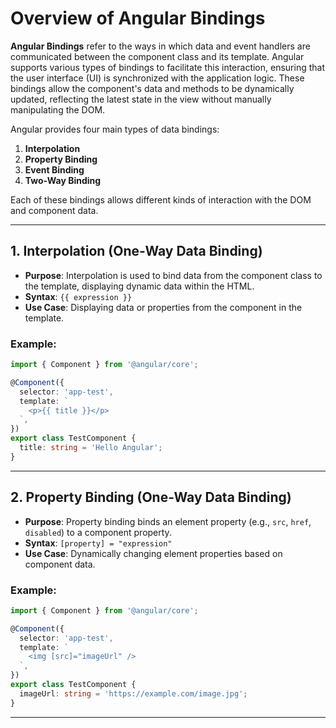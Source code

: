 # Overview of Angular Bindings

**Angular Bindings** refer to the ways in which data and event handlers are communicated between the component class and its template. Angular supports various types of bindings to facilitate this interaction, ensuring that the user interface (UI) is synchronized with the application logic. These bindings allow the component's data and methods to be dynamically updated, reflecting the latest state in the view without manually manipulating the DOM.

Angular provides four main types of data bindings:
1. **Interpolation**
2. **Property Binding**
3. **Event Binding**
4. **Two-Way Binding**

Each of these bindings allows different kinds of interaction with the DOM and component data.

---

## 1. Interpolation (One-Way Data Binding)
- **Purpose**: Interpolation is used to bind data from the component class to the template, displaying dynamic data within the HTML.
- **Syntax**: `{{ expression }}`
- **Use Case**: Displaying data or properties from the component in the template.

### Example:

```typescript
import { Component } from '@angular/core';

@Component({
  selector: 'app-test',
  template: `
    <p>{{ title }}</p>
  `,
})
export class TestComponent {
  title: string = 'Hello Angular';
}
```

---

## 2. Property Binding (One-Way Data Binding)
- **Purpose**: Property binding binds an element property (e.g., `src`, `href`, `disabled`) to a component property.
- **Syntax**: `[property] = "expression"`
- **Use Case**: Dynamically changing element properties based on component data.

### Example:

```typescript
import { Component } from '@angular/core';

@Component({
  selector: 'app-test',
  template: `
    <img [src]="imageUrl" />
  `,
})
export class TestComponent {
  imageUrl: string = 'https://example.com/image.jpg';
}
```

---
